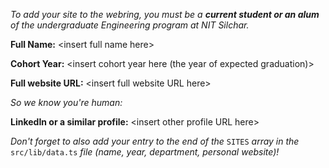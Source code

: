 _To add your site to the webring, you must be a **current student or an alum** of the undergraduate Engineering program at NIT Silchar._

**Full Name:** \<insert full name here>

**Cohort Year:** \<insert cohort year here (the year of expected graduation)>

**Full website URL:** \<insert full website URL here>

_So we know you're human:_

**LinkedIn or a similar profile:** \<insert other profile URL here>

_Don't forget to also add your entry to the end of the_ `SITES` _array in the_ `src/lib/data.ts` _file (name, year, department, personal website)!_

